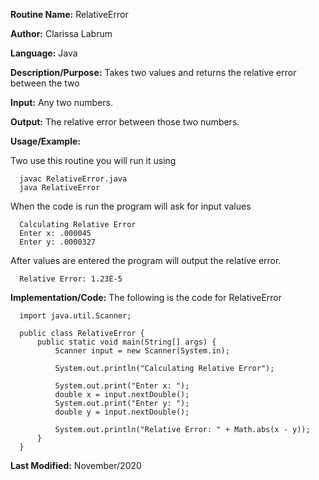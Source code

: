**Routine Name:** RelativeError  

**Author:** Clarissa Labrum

**Language:** Java

**Description/Purpose:** Takes two values and returns the relative error between the two

**Input:** Any two numbers.

**Output:** The relative error between those two numbers.

**Usage/Example:**

Two use this routine you will run it using

      javac RelativeError.java
      java RelativeError

When the code is run the program will ask for input values

      Calculating Relative Error
      Enter x: .000045
      Enter y: .0000327

After values are entered the program will output the relative error.

      Relative Error: 1.23E-5

**Implementation/Code:** The following is the code for RelativeError

      import java.util.Scanner;

      public class RelativeError {
          public static void main(String[] args) {
              Scanner input = new Scanner(System.in);

              System.out.println("Calculating Relative Error");

              System.out.print("Enter x: ");
              double x = input.nextDouble();
              System.out.print("Enter y: ");
              double y = input.nextDouble();

              System.out.println("Relative Error: " + Math.abs(x - y));
          }
      }

**Last Modified:** November/2020
